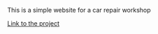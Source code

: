 This is a simple website for a car repair workshop

[Link to the project](http://www.srv48678.seohost.com.pl/cartech/)
